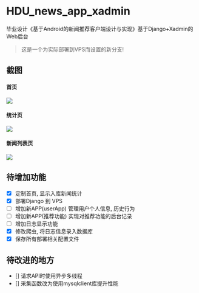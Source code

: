 # HDU_news_app_xadmin


毕业设计《基于Android的新闻推荐客户端设计与实现》基于Django+Xadmin的Web后台

> 这是一个为实际部署到VPS而设置的新分支!

## 截图

#### 首页
![](https://pic-1253509712.cos.ap-shanghai.myqcloud.com/20190513113613.png)
#### 统计页 
![](https://pic-1253509712.cos.ap-shanghai.myqcloud.com/20190513113858.png)

#### 新闻列表页
![](https://pic-1253509712.cos.ap-shanghai.myqcloud.com/20190513113646.png)

## 待增加功能
- [x] 定制首页, 显示入库新闻统计
- [x] 部署Django 到 VPS
- [ ] 增加新APP(userApp) 管理用户个人信息, 历史行为
- [ ] 增加新APP(推荐功能) 实现对推荐功能的后台记录
- [ ] 增加日志显示功能
- [x] 修改爬虫, 将日志信息录入数据库
- [x] 保存所有部署相关配置文件

## 待改进的地方
- [] 请求API时使用异步多线程
- [] 采集函数改为使用mysqlclient库提升性能

 
